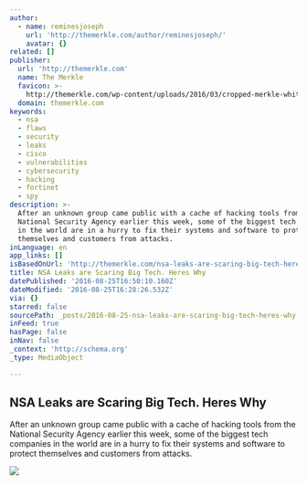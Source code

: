 ```yaml
---
author:
  - name: reminesjoseph
    url: 'http://themerkle.com/author/reminesjoseph/'
    avatar: {}
related: []
publisher:
  url: 'http://themerkle.com'
  name: The Merkle
  favicon: >-
    http://themerkle.com/wp-content/uploads/2016/03/cropped-merkle-white-1-192x192.png
  domain: themerkle.com
keywords:
  - nsa
  - flaws
  - security
  - leaks
  - cisco
  - vulnerabilities
  - cybersecurity
  - hacking
  - fortinet
  - spy
description: >-
  After an unknown group came public with a cache of hacking tools from the
  National Security Agency earlier this week, some of the biggest tech companies
  in the world are in a hurry to fix their systems and software to protect
  themselves and customers from attacks.
inLanguage: en
app_links: []
isBasedOnUrl: 'http://themerkle.com/nsa-leaks-are-scaring-big-tech-heres-why/'
title: NSA Leaks are Scaring Big Tech. Heres Why
datePublished: '2016-08-25T16:50:10.160Z'
dateModified: '2016-08-25T16:28:26.532Z'
via: {}
starred: false
sourcePath: _posts/2016-08-25-nsa-leaks-are-scaring-big-tech-heres-why.md
inFeed: true
hasPage: false
inNav: false
_context: 'http://schema.org'
_type: MediaObject

---
```

<article style=""><h1>NSA Leaks are Scaring Big Tech. Heres Why</h1><p>After an unknown group came public with a cache of hacking tools from the National Security Agency earlier this week, some of the biggest tech companies in the world are in a hurry to fix their systems and software to protect themselves and customers from attacks.</p><img src="http://themerkle.com/wp-content/uploads/2016/08/shutterstock_173308298-1.jpg" /></article>